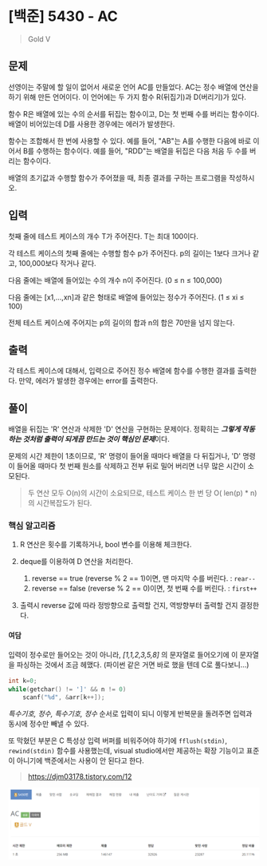 # [백준] 5430 - AC
> Gold V


## 문제
선영이는 주말에 할 일이 없어서 새로운 언어 AC를 만들었다. AC는 정수 배열에 연산을 하기 위해 만든 언어이다. 이 언어에는 두 가지 함수 R(뒤집기)과 D(버리기)가 있다.

함수 R은 배열에 있는 수의 순서를 뒤집는 함수이고, D는 첫 번째 수를 버리는 함수이다. 배열이 비어있는데 D를 사용한 경우에는 에러가 발생한다.

함수는 조합해서 한 번에 사용할 수 있다. 예를 들어, "AB"는 A를 수행한 다음에 바로 이어서 B를 수행하는 함수이다. 예를 들어, "RDD"는 배열을 뒤집은 다음 처음 두 수를 버리는 함수이다.

배열의 초기값과 수행할 함수가 주어졌을 때, 최종 결과를 구하는 프로그램을 작성하시오.

## 입력
첫째 줄에 테스트 케이스의 개수 T가 주어진다. T는 최대 100이다.

각 테스트 케이스의 첫째 줄에는 수행할 함수 p가 주어진다. p의 길이는 1보다 크거나 같고, 100,000보다 작거나 같다.

다음 줄에는 배열에 들어있는 수의 개수 n이 주어진다. (0 ≤ n ≤ 100,000)

다음 줄에는 [x1,...,xn]과 같은 형태로 배열에 들어있는 정수가 주어진다. (1 ≤ xi ≤ 100)

전체 테스트 케이스에 주어지는 p의 길이의 합과 n의 합은 70만을 넘지 않는다.

## 출력
각 테스트 케이스에 대해서, 입력으로 주어진 정수 배열에 함수를 수행한 결과를 출력한다. 만약, 에러가 발생한 경우에는 error를 출력한다.


## 풀이

배열을 뒤집는 'R' 연산과 삭제한 'D' 연산을 구현하는 문제이다. 정확히는 ***그렇게 작동하는 것처럼 출력이 되게끔 만드는 것이 핵심인 문제***이다.

문제의 시간 제한이 1초이므로, 'R' 명령이 들어올 때마다 배열을 다 뒤집거나, 'D' 명령이 들어올 때마다 첫 번째 원소를 삭제하고 전부 뒤로 밀어 버리면 너무 많은 시간이 소모된다.

> 두 연산 모두 O(n)의 시간이 소요되므로, 테스트 케이스 한 번 당 O( len(p) * n)의 시간복잡도가 된다.


### 핵심 알고리즘

1. R 연산은 횟수를 기록하거나, bool 변수를 이용해 체크한다.
2. deque를 이용하여 D 연산을 처리한다.
    
    1. reverse == true (reverse % 2 == 1)이면, 맨 마지막 수를 버린다. : ```rear--```
    2. reverse == false (reverse % 2 == 0)이면, 첫 번째 수를 버린다. : ```first++```

3. 출력시 reverse 값에 따라 정방향으로 출력할 건지, 역방향부터 출력할 건지 결정한다.


#### 여담

입력이 정수로만 들어오는 것이 아니라, *[1,1,2,3,5,8]* 의 문자열로 들어오기에 이 문자열을 파싱하는 것에서 조금 헤맸다. (파이썬 같은 거면 바로 했을 텐데 C로 풀다보니...)

```C
int k=0;
while(getchar() != ']' && n != 0)
    scanf("%d", &arr[k++]);
```

*특수기호, 정수, 특수기호, 정수* 순서로 입력이 되니 이렇게 반복문을 돌려주면 입력과 동시에 정수만 빼낼 수 있다.

또 막혔던 부분은 C 특성상 입력 버퍼를 비워주어야 하기에 ```fflush(stdin)```, ```rewind(stdin)``` 함수를 사용했는데, visual studio에서만 제공하는 확장 기능이고 표준이 아니기에 백준에서는 사용이 안 된다고 한다.

> https://djm03178.tistory.com/12


![alt text](image.png)